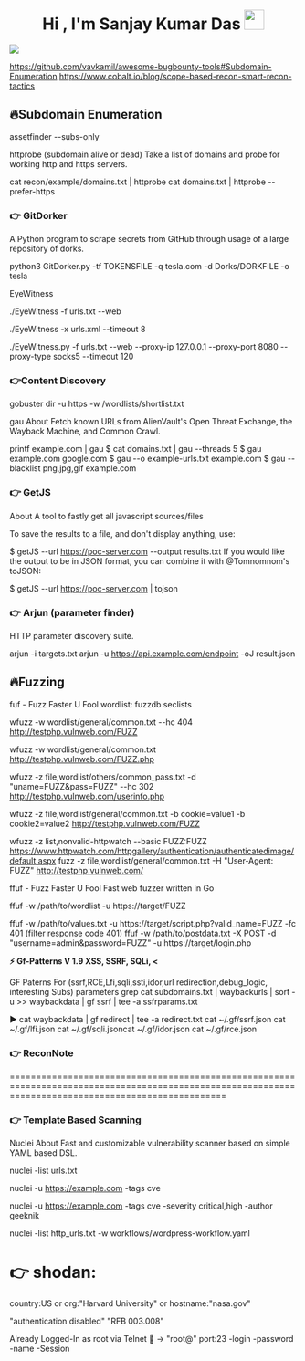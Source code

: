 <h1 align="center">Hi , I'm Sanjay Kumar Das <img src="https://media.giphy.com/media/hvRJCLFzcasrR4ia7z/giphy.gif" width="35"></h1>
<p align="center">

<a href="https://github.com/DenverCoder1/readme-typing-svg"><img src="https://readme-typing-svg.herokuapp.com?lines=Cyber+Security+Student;Ethical+Hacker;Defcon+2021+Finalist;DS%20|%20Algorithms%20|%20OOP%20;Specialist%20on%20Codeforces;Division%202%20on%20Codechef%20(3%20Stars);6%20Kyu%20on%20Atcoder;Always%20learning%20new%20things&center=true&width=600&height=70"></a>
</p>


https://github.com/vavkamil/awesome-bugbounty-tools#Subdomain-Enumeration
https://www.cobalt.io/blog/scope-based-recon-smart-recon-tactics


## 🔥Subdomain Enumeration

assetfinder --subs-only  <domain>

httprobe (subdomain alive or dead)
Take a list of domains and probe for working http and https servers.

cat recon/example/domains.txt | httprobe
cat domains.txt | httprobe --prefer-https

### 👉 GitDorker
A Python program to scrape secrets from GitHub through usage of a large repository of dorks.

python3 GitDorker.py -tf TOKENSFILE -q tesla.com -d Dorks/DORKFILE -o tesla

EyeWitness

./EyeWitness -f urls.txt --web

./EyeWitness -x urls.xml --timeout 8 

./EyeWitness.py -f urls.txt --web --proxy-ip 127.0.0.1 --proxy-port 8080 --proxy-type socks5 --timeout 120

### 👉Content Discovery 


gobuster dir -u https   -w /wordlists/shortlist.txt

gau
About
Fetch known URLs from AlienVault's Open Threat Exchange, the Wayback Machine, and Common Crawl.

 printf example.com | gau
$ cat domains.txt | gau --threads 5
$ gau example.com google.com
$ gau --o example-urls.txt example.com
$ gau --blacklist png,jpg,gif example.com

### 👉 GetJS

About
A tool to fastly get all javascript sources/files

To save the results to a file, and don't display anything, use:

$ getJS --url https://poc-server.com --output results.txt
If you would like the output to be in JSON format, you can combine it with @Tomnomnom's toJSON:

$ getJS --url https://poc-server.com | tojson

### 👉 Arjun (parameter finder)
HTTP parameter discovery suite.

arjun -i targets.txt
 arjun  -u https://api.example.com/endpoint -oJ result.json

## 🔥Fuzzing

fuf - Fuzz Faster U Fool
wordlist:
fuzzdb
seclists

wfuzz -w wordlist/general/common.txt --hc 404 http://testphp.vulnweb.com/FUZZ

wfuzz -w wordlist/general/common.txt http://testphp.vulnweb.com/FUZZ.php

wfuzz -z file,wordlist/others/common_pass.txt -d "uname=FUZZ&pass=FUZZ"  --hc 302 http://testphp.vulnweb.com/userinfo.php

wfuzz -z file,wordlist/general/common.txt -b cookie=value1 -b cookie2=value2 http://testphp.vulnweb.com/FUZZ

wfuzz -z list,nonvalid-httpwatch --basic FUZZ:FUZZ https://www.httpwatch.com/httpgallery/authentication/authenticatedimage/default.aspx
fuzz -z file,wordlist/general/common.txt -H "User-Agent: FUZZ" http://testphp.vulnweb.com/

ffuf - Fuzz Faster U Fool
Fast web fuzzer written in Go

ffuf -w /path/to/wordlist -u https://target/FUZZ

ffuf -w /path/to/values.txt -u https://target/script.php?valid_name=FUZZ -fc 401 (filter response code 401)
ffuf -w /path/to/postdata.txt -X POST -d "username=admin\&password=FUZZ" -u https://target/login.php

<summary><b>⚡ Gf-Patterns V 1.9  XSS, SSRF, SQLi,  <</b></summary>


GF Paterns For (ssrf,RCE,Lfi,sqli,ssti,idor,url redirection,debug_logic, interesting Subs) parameters grep
 cat subdomains.txt | waybackurls | sort -u >> waybackdata | gf ssrf | tee -a ssfrparams.txt

▶ cat waybackdata | gf redirect | tee -a redirect.txt
 cat ~/.gf/ssrf.json
 cat ~/.gf/lfi.json
  cat ~/.gf/sqli.jsoncat 
  ~/.gf/idor.json 
  cat ~/.gf/rce.json
  
  
 ### 👉 ReconNote
  
  
=====================================================================================================================================================

### 👉 Template Based Scanning

Nuclei 
About
Fast and customizable vulnerability scanner based on simple YAML based DSL.

nuclei -list urls.txt

nuclei -u https://example.com -tags cve

nuclei -u https://example.com -tags cve -severity critical,high -author geeknik

nuclei -list http_urls.txt -w workflows/wordpress-workflow.yaml


# 👉 shodan:

country:US or org:"Harvard University" or hostname:"nasa.gov" 

"authentication disabled" "RFB 003.008"

Already Logged-In as root via Telnet 🔎 →
"root@" port:23 -login -password -name -Session

